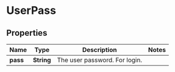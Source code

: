 # UserPass

## Properties
Name | Type | Description | Notes
------------ | ------------- | ------------- | -------------
**pass** | **String** | The user password. For login. | 

